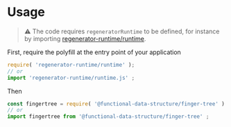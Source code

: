 # Usage

> :warning: The code requires `regeneratorRuntime` to be defined, for instance by importing
> [regenerator-runtime/runtime](https://www.npmjs.com/package/regenerator-runtime).

First, require the polyfill at the entry point of your application
```js
require( 'regenerator-runtime/runtime' );
// or
import 'regenerator-runtime/runtime.js' ;
```

Then
```js
const fingertree = require( '@functional-data-structure/finger-tree' ) ;
// or
import fingertree from '@functional-data-structure/finger-tree' ;
```
